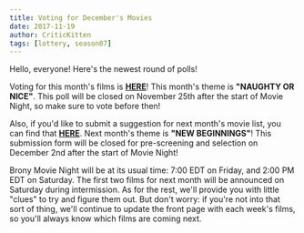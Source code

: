 ```yaml
---
title: Voting for December's Movies
date: 2017-11-19
author: CriticKitten
tags: [lottery, season07]
---
```


Hello, everyone!  Here's the newest round of polls!

Voting for this month's films is **[HERE][lotto]**!  This month's theme is **"NAUGHTY OR NICE"**.  This poll will be closed on November 25th after the start of Movie Night, so make sure to vote before then!

Also, if you'd like to submit a suggestion for next month's movie list, you can find that **[HERE][lotto2]**.   Next month's theme is **"NEW BEGINNINGS"**!  This submission form will be closed for pre-screening and selection on December 2nd after the start of Movie Night!

Brony Movie Night will be at its usual time: 7:00 EDT on Friday, and 2:00 PM EDT on Saturday.  The first two films for next month will be announced on Saturday during intermission.  As for the rest, we'll provide you with little "clues" to try and figure them out.  But don't worry: if you're not into that sort of thing, we'll continue to update the front page with each week's films, so you'll always know which films are coming next.

[lotto]: https://docs.google.com/forms/d/e/1FAIpQLSfu2XlaqSgm8U0hHaPJwer36ho9dr2UmCS5RkiOE72o24VOmw/viewform
[lotto2]: https://docs.google.com/forms/d/e/1FAIpQLSe0cHH5GIvQ20Y-E2KDFRoeMdkoc-_Xc58He6MTVO9awNp7Gg/viewform
